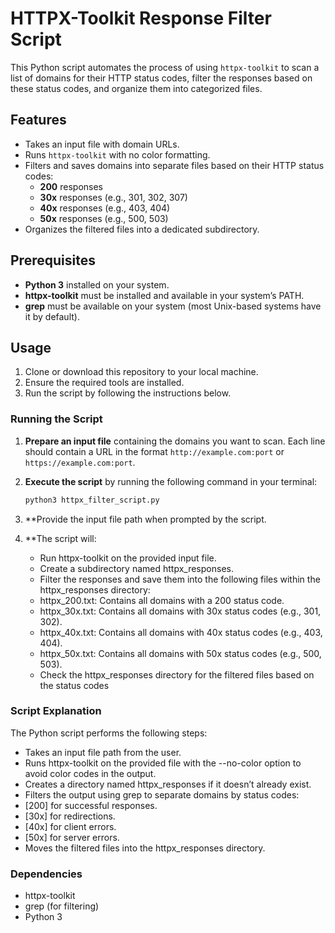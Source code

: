 # HTTPX-Toolkit Response Filter Script

This Python script automates the process of using `httpx-toolkit` to scan a list of domains for their HTTP status codes, filter the responses based on these status codes, and organize them into categorized files.

## Features
- Takes an input file with domain URLs.
- Runs `httpx-toolkit` with no color formatting.
- Filters and saves domains into separate files based on their HTTP status codes:
  - **200** responses
  - **30x** responses (e.g., 301, 302, 307)
  - **40x** responses (e.g., 403, 404)
  - **50x** responses (e.g., 500, 503)
- Organizes the filtered files into a dedicated subdirectory.

## Prerequisites
- **Python 3** installed on your system.
- **httpx-toolkit** must be installed and available in your system’s PATH.
- **grep** must be available on your system (most Unix-based systems have it by default).

## Usage

1. Clone or download this repository to your local machine.
2. Ensure the required tools are installed.
3. Run the script by following the instructions below.

### Running the Script

1. **Prepare an input file** containing the domains you want to scan. Each line should contain a URL in the format `http://example.com:port` or `https://example.com:port`.

2. **Execute the script** by running the following command in your terminal:
   ```bash
   python3 httpx_filter_script.py
3. **Provide the input file path when prompted by the script.

4. **The script will:

   - Run httpx-toolkit on the provided input file.
   - Create a subdirectory named httpx_responses.
   - Filter the responses and save them into the following files within the httpx_responses directory:
   - httpx_200.txt: Contains all domains with a 200 status code.
   - httpx_30x.txt: Contains all domains with 30x status codes (e.g., 301, 302).
   - httpx_40x.txt: Contains all domains with 40x status codes (e.g., 403, 404).
   - httpx_50x.txt: Contains all domains with 50x status codes (e.g., 500, 503).
   - Check the httpx_responses directory for the filtered files based on the status codes
  
### Script Explanation
The Python script performs the following steps:

- Takes an input file path from the user.
- Runs httpx-toolkit on the provided file with the --no-color option to avoid color codes in the output.
- Creates a directory named httpx_responses if it doesn’t already exist.
- Filters the output using grep to separate domains by status codes:
- [200] for successful responses.
- [30x] for redirections.
- [40x] for client errors.
- [50x] for server errors.
- Moves the filtered files into the httpx_responses directory.
### Dependencies
- httpx-toolkit
- grep (for filtering)
- Python 3
